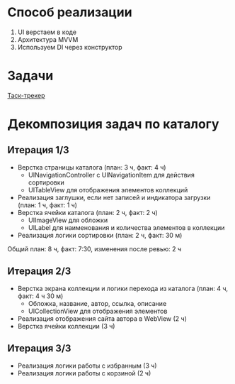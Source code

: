 # Способ реализации

1. UI верстаем в коде
2. Архитектура MVVM
3. Используем DI через конструктор

# Задачи

[Таск-трекер](https://github.com/users/kover/projects/3/views/1)

#  Декомпозиция задач по каталогу

## Итерация 1/3

 - Верстка страницы каталога (план: 3 ч, факт: 4 ч)
    - UINavigationController с UINavigationItem для действия сортировки
    - UITableView для отображения элементов коллекций
 - Реализация заглушки, если нет записей и индикатора загрузки (план: 1 ч, факт: 1 ч)
 - Верстка ячейки каталога (план: 2 ч, факт: 2 ч)
    - UIImageView для обложки
    - UILabel для наименования и количества элементов в коллекции
 - Реализация логики сортировки (план: 2 ч, факт: 30 м)
 
 Общий план: 8 ч, факт: 7:30, изменения после ревью: 2 ч

## Итерация 2/3

 - Верстка экрана коллекции и логики перехода из каталога (план: 4 ч, факт: 4 ч 30 м)
    - Обложка, название, автор, ссылка, описание
    - UICollectionView для отображения элементов
 - Реализация отображения сайта автора в WebView (2 ч)
 - Верстка ячейки коллекции (3 ч)

## Итерация 3/3

 - Реализация логики работы с избранным (3 ч)
 - Реализация логики работы с корзиной (2 ч)
